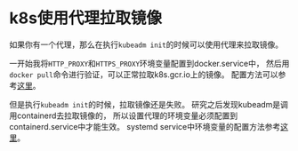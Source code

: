 # k8s使用代理拉取镜像

如果你有一个代理，那么在执行`kubeadm init`的时候可以使用代理来拉取镜像。

一开始我将`HTTP_PROXY`和`HTTPS_PROXY`环境变量配置到docker.service中，
然后用`docker pull`命令进行验证，可以正常拉取k8s.gcr.io上的镜像。
配置方法可以参考[这里](https://blog.csdn.net/fjh1997/article/details/100829519)。

但是执行`kubeadm init`的时候，拉取镜像还是失败。
研究之后发现kubeadm是调用containerd去拉取镜像的，
所以设置代理的环境变量必须配置到containerd.service中才能生效。
systemd service中环境变量的配置方法参考[这里](https://www.freedesktop.org/software/systemd/man/systemd.exec.html#Environment)。
